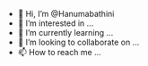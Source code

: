 - 👋 Hi, I’m @Hanumabathini
- 👀 I’m interested in ...
- 🌱 I’m currently learning ...
- 💞️ I’m looking to collaborate on ...
- 📫 How to reach me ...

<!---
Hanumabathini/Hanumabathini is a ✨ special ✨ repository because its `README.md` (this file) appears on your GitHub profile.
You can click the Preview link to take a look at your changes.
--->
